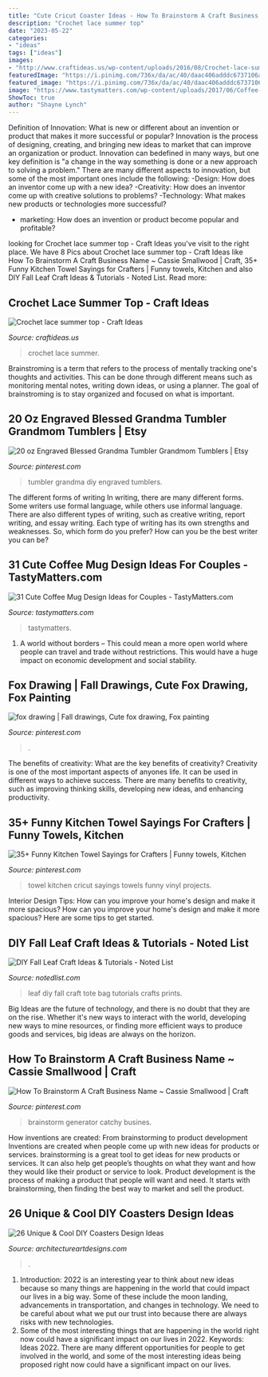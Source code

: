 ```yaml
---
title: "Cute Cricut Coaster Ideas - How To Brainstorm A Craft Business Name ~ Cassie Smallwood"
description: "Crochet lace summer top"
date: "2023-05-22"
categories:
- "ideas"
tags: ["ideas"]
images:
- "http://www.craftideas.us/wp-content/uploads/2016/08/Crochet-lace-summer-top.jpg"
featuredImage: "https://i.pinimg.com/736x/da/ac/40/daac406adddc6737106ab96f3c98f88a.jpg"
featured_image: "https://i.pinimg.com/736x/da/ac/40/daac406adddc6737106ab96f3c98f88a.jpg"
image: "https://www.tastymatters.com/wp-content/uploads/2017/06/Coffee-Mug-Design-1c.jpg"
ShowToc: true
author: "Shayne Lynch"
---
```



Definition of Innovation: What is new or different about an invention or product that makes it more successful or popular?
Innovation is the process of designing, creating, and bringing new ideas to market that can improve an organization or product. Innovation can bedefined in many ways, but one key definition is "a change in the way something is done or a new approach to solving a problem." 
There are many different aspects to innovation, but some of the most important ones include the following: 
-Design: How does an inventor come up with a new idea? 
-Creativity: How does an inventor come up with creative solutions to problems? 
-Technology: What makes new products or technologies more successful? 
- marketing: How does an invention or product become popular and profitable?

	

		
looking for Crochet lace summer top - Craft Ideas you've visit to the right place. We have 8 Pics about Crochet lace summer top - Craft Ideas like How To Brainstorm A Craft Business Name ~ Cassie Smallwood | Craft, 35+ Funny Kitchen Towel Sayings for Crafters | Funny towels, Kitchen and also DIY Fall Leaf Craft Ideas &amp; Tutorials - Noted List. Read more:
		
    
## Crochet Lace Summer Top - Craft Ideas

<img loading=lazy src="http://www.craftideas.us/wp-content/uploads/2016/08/Crochet-lace-summer-top.jpg" onerror="this.onerror=null;this.src='https://tse2.mm.bing.net/th?id=OIP.bf2KoslxI-UIgmF5g2S4DwHaLH&amp;pid=15.1';" alt="Crochet lace summer top - Craft Ideas">

_Source: craftideas.us_

>crochet lace summer. 

	

Brainstroming is a term that refers to the process of mentally tracking one's thoughts and activities. This can be done through different means such as monitoring mental notes, writing down ideas, or using a planner. The goal of brainstroming is to stay organized and focused on what is important.

    
## 20 Oz Engraved Blessed Grandma Tumbler Grandmom Tumblers | Etsy

<img loading=lazy src="https://i.pinimg.com/736x/c1/39/03/c1390303567bd77d54f98a4d8252f5a0.jpg" onerror="this.onerror=null;this.src='https://tse4.mm.bing.net/th?id=OIP.lFAmHDfwG8M2BQc6S5DfWAHaJ3&amp;pid=15.1';" alt="20 oz Engraved Blessed Grandma Tumbler Grandmom Tumblers | Etsy">

_Source: pinterest.com_

>tumbler grandma diy engraved tumblers. 

	

The different forms of writing
In writing, there are many different forms. Some writers use formal language, while others use informal language. There are also different types of writing, such as creative writing, report writing, and essay writing. Each type of writing has its own strengths and weaknesses. So, which form do you prefer? How can you be the best writer you can be?

    
## 31 Cute Coffee Mug Design Ideas For Couples - TastyMatters.com

<img loading=lazy src="https://www.tastymatters.com/wp-content/uploads/2017/06/Coffee-Mug-Design-1c.jpg" onerror="this.onerror=null;this.src='https://tse4.mm.bing.net/th?id=OIP.IFKPM5L1C93jT7k7p2GlYQHaJ4&amp;pid=15.1';" alt="31 Cute Coffee Mug Design Ideas for Couples - TastyMatters.com">

_Source: tastymatters.com_

>tastymatters. 

	

1. A world without borders – This could mean a more open world where people can travel and trade without restrictions. This would have a huge impact on economic development and social stability. 

    
## Fox Drawing | Fall Drawings, Cute Fox Drawing, Fox Painting

<img loading=lazy src="https://i.pinimg.com/1200x/79/e2/50/79e25039c695dbf4ccde3d63182e278b.jpg" onerror="this.onerror=null;this.src='https://tse3.mm.bing.net/th?id=OIP.k-5UahV2zWkto5FfbB9_wQHaJ4&amp;pid=15.1';" alt="fox drawing | Fall drawings, Cute fox drawing, Fox painting">

_Source: pinterest.com_

>. 

	

The benefits of creativity: What are the key benefits of creativity?
Creativity is one of the most important aspects of anyones life. It can be used in different ways to achieve success. There are many benefits to creativity, such as improving thinking skills, developing new ideas, and enhancing productivity.

    
## 35+ Funny Kitchen Towel Sayings For Crafters | Funny Towels, Kitchen

<img loading=lazy src="https://i.pinimg.com/736x/da/ac/40/daac406adddc6737106ab96f3c98f88a.jpg" onerror="this.onerror=null;this.src='https://tse1.mm.bing.net/th?id=OIP.JR7lqtbI1hyJdTWLAvJqNQHaL8&amp;pid=15.1';" alt="35+ Funny Kitchen Towel Sayings for Crafters | Funny towels, Kitchen">

_Source: pinterest.com_

>towel kitchen cricut sayings towels funny vinyl projects. 

	

Interior Design Tips: How can you improve your home's design and make it more spacious?
How can you improve your home's design and make it more spacious? Here are some tips to get started.

    
## DIY Fall Leaf Craft Ideas &amp; Tutorials - Noted List

<img loading=lazy src="http://notedlist.com/wp-content/uploads/2015/08/diy-leaf-crafts/7-diy-leaf-craft-ideas-tutorials.jpg" onerror="this.onerror=null;this.src='https://tse4.mm.bing.net/th?id=OIP._n6EUmR9HeA_iq74E4JL6wHaJ4&amp;pid=15.1';" alt="DIY Fall Leaf Craft Ideas &amp; Tutorials - Noted List">

_Source: notedlist.com_

>leaf diy fall craft tote bag tutorials crafts prints. 

	

Big Ideas are the future of technology, and there is no doubt that they are on the rise. Whether it's new ways to interact with the world, developing new ways to mine resources, or finding more efficient ways to produce goods and services, big ideas are always on the horizon. 

    
## How To Brainstorm A Craft Business Name ~ Cassie Smallwood | Craft

<img loading=lazy src="https://i.pinimg.com/736x/7e/0a/87/7e0a87cb8fdf728064c5fa9a8fd26dd2.jpg" onerror="this.onerror=null;this.src='https://tse2.mm.bing.net/th?id=OIP.kmZTpWNrjkADGSgTlFqMNAHaLG&amp;pid=15.1';" alt="How To Brainstorm A Craft Business Name ~ Cassie Smallwood | Craft">

_Source: pinterest.com_

>brainstorm generator catchy busines. 

	

How inventions are created: From brainstorming to product development
Inventions are created when people come up with new ideas for products or services. brainstorming is a great tool to get ideas for new products or services. It can also help get people’s thoughts on what they want and how they would like their product or service to look. Product development is the process of making a product that people will want and need. It starts with brainstorming, then finding the best way to market and sell the product.

    
## 26 Unique &amp; Cool DIY Coasters Design Ideas

<img loading=lazy src="http://www.architectureartdesigns.com/wp-content/uploads/2014/02/99.jpg" onerror="this.onerror=null;this.src='https://tse4.mm.bing.net/th?id=OIP.iPzf2uShfCxvwes6_tVl-wHaE7&amp;pid=15.1';" alt="26 Unique &amp; Cool DIY Coasters Design Ideas">

_Source: architectureartdesigns.com_

>. 

	

1) Introduction: 2022 is an interesting year to think about new ideas because so many things are happening in the world that could impact our lives in a big way. Some of these include the moon landing, advancements in transportation, and changes in technology. We need to be careful about what we put our trust into because there are always risks with new technologies.
2) Some of the most interesting things that are happening in the world right now could have a significant impact on our lives in 2022. Keywords: Ideas 2022. There are many different opportunities for people to get involved in the world, and some of the most interesting ideas being proposed right now could have a significant impact on our lives.


